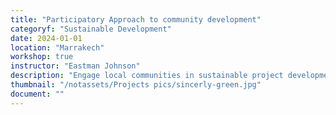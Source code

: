```yaml
---
title: "Participatory Approach to community development"
categoryf: "Sustainable Development"
date: 2024-01-01
location: "Marrakech"
workshop: true
instructor: "Eastman Johnson"
description: "Engage local communities in sustainable project development."
thumbnail: "/notassets/Projects pics/sincerly-green.jpg"
document: ""
---
```

